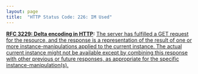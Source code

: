 ```yaml
---
layout: page
title:  "HTTP Status Code: 226: IM Used"
---
```


**[RFC 3229: Delta encoding in HTTP](/specs/IETF/RFC/3229 "This document describes how delta encoding can be supported as a compatible extension to HTTP/1.1. Many HTTP (Hypertext Transport Protocol) requests cause the retrieval of slightly modified instances of resources for which the client already has a cache entry. Research has shown that such modifying updates are frequent, and that the modifications are typically much smaller than the actual entity. In such cases, HTTP would make more efficient use of network bandwidth if it could transfer a minimal description of the changes, rather than the entire new instance of the resource. This is called &#34;delta encoding.&#34;"):** [The server has fulfilled a GET request for the resource, and the response is a representation of the result of one or more instance-manipulations applied to the current instance. The actual current instance might not be available except by combining this response with other previous or future responses, as appropriate for the specific instance-manipulation(s).](http://tools.ietf.org/html/rfc3229#section-10.4.1)

